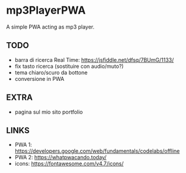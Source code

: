 # mp3PlayerPWA
A simple PWA acting as mp3 player. 


## TODO
+ barra di ricerca Real Time: https://jsfiddle.net/dfsq/7BUmG/1133/
+ fix tasto ricerca (sostituire con audio/muto?)
+ tema chiaro/scuro da bottone
+ conversione in PWA


## EXTRA
+ pagina sul mio sito portfolio


## LINKS
+ PWA 1: https://developers.google.com/web/fundamentals/codelabs/offline
+ PWA 2: https://whatpwacando.today/
+ icons: https://fontawesome.com/v4.7/icons/